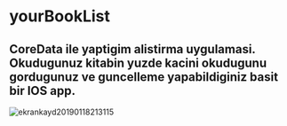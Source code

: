 # yourBookList
## CoreData ile yaptigim alistirma uygulamasi. Okudugunuz kitabin yuzde kacini okudugunu gordugunuz ve guncelleme yapabildiginiz basit bir IOS app.



![ekrankayd20190118213115](https://user-images.githubusercontent.com/24658918/51430899-74800400-1c32-11e9-9d83-30cb9956a3a2.gif)


